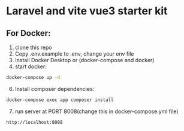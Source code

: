 # Laravel and vite vue3 starter kit


## For Docker:
1. clone this repo
2. Copy .env.example to .env, change your env file
4. Install Docker Desktop or (docker-compose and docker)
5. start docker: 
```bash
docker-compose up -d
```
6. Install composer dependencies:
```bash
docker-compose exec app composer install
```
7. run server at PORT 8008(change this in docker-compose.yml file)
```
http://localhost:8008
```
